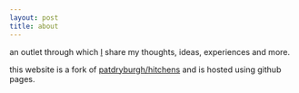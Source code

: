 ```yaml
---
layout: post
title: about
---
```


an outlet through which <a href="http://baranyanci.com">I</a> share my thoughts, ideas, experiences and more.

this website is a fork of <a href="https://github.com/patdryburgh/hitchens">patdryburgh/hitchens</a> and is hosted using github pages.
